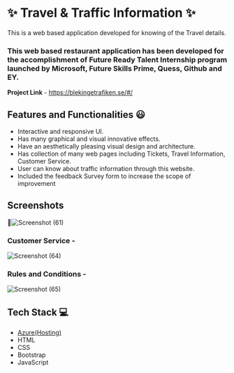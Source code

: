 # ✨ Travel & Traffic Information  ✨

This is a web based application developed for knowing of the Travel details.

### This web based restaurant application has been developed for the accomplishment of Future Ready Talent Internship program launched by Microsoft, Future Skills Prime, Quess, Github and EY.


**Project Link** - https://blekingetrafiken.se/#/

## Features and Functionalities 😃

- Interactive and responsive UI.
- Has many graphical and visual innovative effects.
- Have an aesthetically pleasing visual design and architecture.
- Has collection of many web pages including Tickets, Travel Information, Customer Service.
- User can know about traffic information through this website.
- Included the feedback Survey form to increase the scope of improvement 

## Screenshots

 📸![Screenshot (61)](https://user-images.githubusercontent.com/112278621/187458132-a4513aab-9a24-4516-9400-8d48bf808bcc.png)



   

### Customer Service -



![Screenshot (64)](https://user-images.githubusercontent.com/112278621/187459384-f926f62e-89d5-495f-ac5d-df961674031e.png)



### Rules and Conditions -


![Screenshot (65)](https://user-images.githubusercontent.com/112278621/187460017-6855ce63-3498-41ff-bf53-137b962090a8.png)



## Tech Stack 💻

- [Azure(Hosting)](https://azure.microsoft.com/en-in/features/azure-portal/)
- HTML
- CSS
- Bootstrap
- JavaScript
